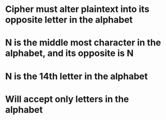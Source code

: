 # Cipher must alter plaintext into its opposite letter in the alphabet
# N is the middle most character in the alphabet, and its opposite is N
# N is the 14th letter in the alphabet
# Will accept only letters in the alphabet
